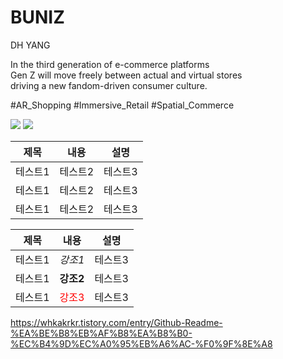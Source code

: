 # BUNIZ
DH YANG

In the third generation of e-commerce platforms <br/>
Gen Z will move freely between actual and virtual stores <br/>
driving a new fandom-driven consumer culture.

#AR_Shopping #Immersive_Retail #Spatial_Commerce

<img src="https://simpleicons.org/icons/linkedin-0A66C2?style=flat-square&logo=firebase&logoColor=white"/>


<IMG sRC ="https://cortex.persona.co/w/1103/q/67/i/89958772a389273e3c120bba12bc3e907b8860565188aa3b1f7ee1827a8e2980/72492_polarr-3.png">

|제목|내용|설명|
|------|---|---|
|테스트1|테스트2|테스트3|
|테스트1|테스트2|테스트3|
|테스트1|테스트2|테스트3|

|제목|내용|설명|
|---|---|---|
|테스트1|*강조1*|테스트3|
|테스트1|**강조2**|테스트3|
|테스트1|<span style="color:red">강조3</span>|테스트3|

https://whkakrkr.tistory.com/entry/Github-Readme-%EA%BE%B8%EB%AF%B8%EA%B8%B0-%EC%B4%9D%EC%A0%95%EB%A6%AC-%F0%9F%8E%A8
